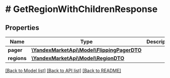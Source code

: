 # # GetRegionWithChildrenResponse

## Properties

Name | Type | Description | Notes
------------ | ------------- | ------------- | -------------
**pager** | [**\YandexMarketApi\Model\FlippingPagerDTO**](FlippingPagerDTO.md) |  | [optional]
**regions** | [**\YandexMarketApi\Model\RegionDTO**](RegionDTO.md) |  | [optional]

[[Back to Model list]](../../README.md#models) [[Back to API list]](../../README.md#endpoints) [[Back to README]](../../README.md)
